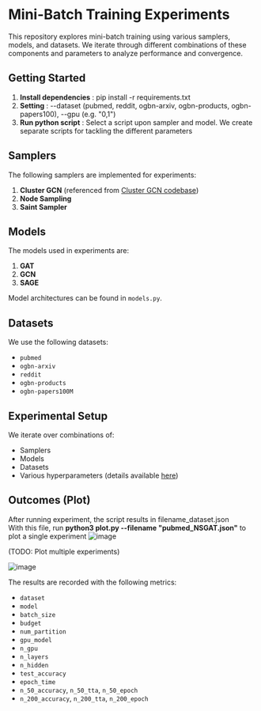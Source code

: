# Mini-Batch Training Experiments

This repository explores mini-batch training using various samplers, models, and datasets. We iterate through different combinations of these components and parameters to analyze performance and convergence.

## Getting Started
1. **Install dependencies** : pip install -r requirements.txt
2. **Setting** : --dataset (pubmed, reddit, ogbn-arxiv, ogbn-products, ogbn-papers100), --gpu (e.g. "0,1")
3. **Run python script** : Select a script upon sampler and model. We create separate scripts for tackling the different parameters

## Samplers

The following samplers are implemented for experiments:
1. **Cluster GCN** (referenced from [Cluster GCN codebase](https://github.com/dmlc/dgl/tree/master/examples/pytorch/cluster_gcn))
2. **Node Sampling**
3. **Saint Sampler**

## Models

The models used in experiments are:
1. **GAT**
2. **GCN**
3. **SAGE**

Model architectures can be found in `models.py`.

## Datasets

We use the following datasets:
- `pubmed`
- `ogbn-arxiv`
- `reddit`
- `ogbn-products`
- `ogbn-papers100M`

## Experimental Setup

We iterate over combinations of:
- Samplers
- Models
- Datasets
- Various hyperparameters (details available [here](https://arxiv.org/abs/2406.00552))

## Outcomes (Plot)
After running experiment, the script results in filename_dataset.json \
With this file, run **python3 plot.py --filename "pubmed_NSGAT.json"** to plot a single experiment
![image](https://github.com/user-attachments/assets/5bbaf37b-f065-4461-9402-a1b0ea71e40d)

(TODO: Plot multiple experiments)

![image](https://github.com/user-attachments/assets/2d3ac93a-56c0-4eda-a5fd-211a3b056979)


The results are recorded with the following metrics:
- `dataset`
- `model`
- `batch_size`
- `budget`
- `num_partition`
- `gpu_model`
- `n_gpu`
- `n_layers`
- `n_hidden`
- `test_accuracy`
- `epoch_time`
- `n_50_accuracy`, `n_50_tta`, `n_50_epoch`
- `n_200_accuracy`, `n_200_tta`, `n_200_epoch`
